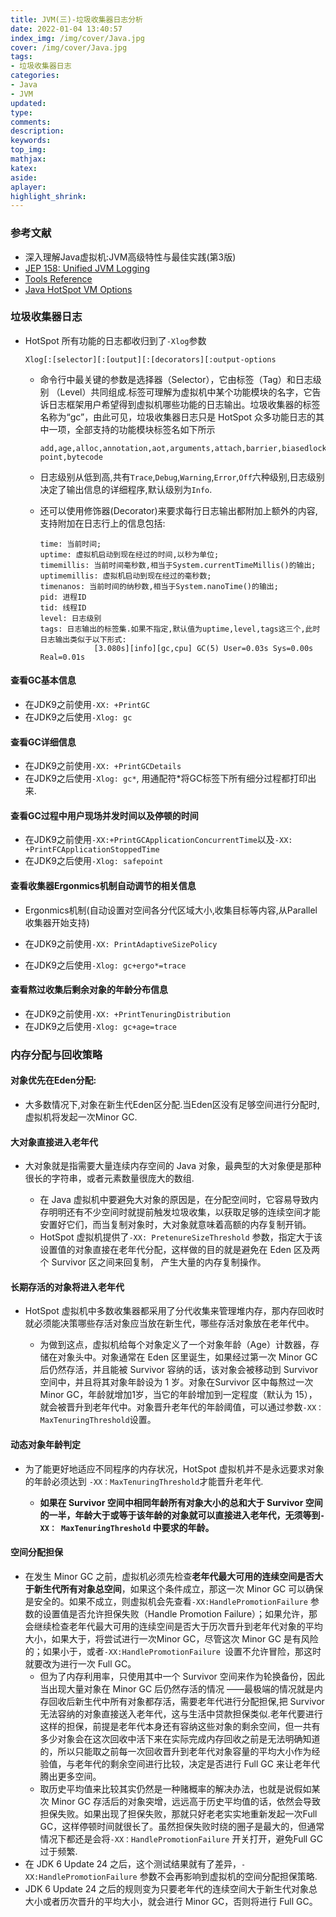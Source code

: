```yaml
---
title: JVM(三)-垃圾收集器日志分析
date: 2022-01-04 13:40:57
index_img: /img/cover/Java.jpg
cover: /img/cover/Java.jpg
tags:
- 垃圾收集器日志
categories:
- Java
- JVM
updated:
type:
comments:
description:
keywords:
top_img:
mathjax:
katex:
aside:
aplayer:
highlight_shrink:
---
```


### 参考文献

* 深入理解Java虚拟机:JVM高级特性与最佳实践(第3版)
* [JEP 158: Unified JVM Logging](https://openjdk.java.net/jeps/158)
* [Tools Reference](https://docs.oracle.com/en/java/javase/11/tools/java.html#GUID-3B1CE181-CD30-4178-9602-230B800D4FAE)
* [Java HotSpot VM Options](https://www.oracle.com/java/technologies/javase/vmoptions-jsp.html)

### 垃圾收集器日志

* HotSpot 所有功能的日志都收归到了`-Xlog`参数

  ```
  Xlog[:[selector][:[output][:[decorators][:output-options
  ```

  * 命令行中最关键的参数是选择器（Selector），它由标签（Tag）和日志级别 （Level）共同组成.标签可理解为虚拟机中某个功能模块的名字，它告诉日志框架用户希望得到虚拟机哪些功能的日志输出。垃圾收集器的标签名称为“gc”，由此可见，垃圾收集器日志只是 HotSpot 众多功能日志的其中一项，全部支持的功能模块标签名如下所示

    ```
    add,age,alloc,annotation,aot,arguments,attach,barrier,biasedlocking,blocks,bot,break 
    point,bytecode
    ```

  * 日志级别从低到高,共有`Trace`,`Debug`,`Warning`,`Error`,`Off`六种级别,日志级别决定了输出信息的详细程序,默认级别为`Info`.

  * 还可以使用修饰器(Decorator)来要求每行日志输出都附加上额外的内容,支持附加在日志行上的信息包括:

    ```
    time: 当前时间;
    uptime: 虚拟机启动到现在经过的时间,以秒为单位;
    timemillis: 当前时间毫秒数,相当于System.currentTimeMillis()的输出;
    uptimemillis: 虚拟机启动到现在经过的毫秒数;
    timenanos: 当前时间的纳秒数,相当于System.nanoTime()的输出;
    pid: 进程ID
    tid: 线程ID
    level: 日志级别
    tags: 日志输出的标签集.如果不指定,默认值为uptime,level,tags这三个,此时日志输出类似于以下形式:
    			[3.080s][info][gc,cpu] GC(5) User=0.03s Sys=0.00s Real=0.01s
    ```

#### **查看GC基本信息**

  * 在JDK9之前使用`-XX: +PrintGC`
  * 在JDK9之后使用`-Xlog: gc`

#### **查看GC详细信息**

  * 在JDK9之前使用`-XX: +PrintGCDetails`
  * 在JDK9之后使用`-Xlog: gc*`, 用通配符*将GC标签下所有细分过程都打印出来.

#### **查看GC过程中用户现场并发时间以及停顿的时间**

  * 在JDK9之前使用`-XX:+PrintGCApplicationConcurrentTime`以及`-XX: +PrintFCApplicationStoppedTime`
  * 在JDK9之后使用`-Xlog: safepoint`

#### 查看收集器Ergonmics机制自动调节的相关信息

* Ergonmics机制(自动设置对空间各分代区域大小,收集目标等内容,从Parallel收集器开始支持)

* 在JDK9之前使用`-XX: PrintAdaptiveSizePolicy`
* 在JDK9之后使用`-Xlog: gc+ergo*=trace`

#### 查看熬过收集后剩余对象的年龄分布信息

* 在JDK9之前使用`-XX: +PrintTenuringDistribution`
* 在JDK9之后使用`-Xlog: gc+age=trace`

### 内存分配与回收策略

#### **对象优先在Eden分配**:

* 大多数情况下,对象在新生代Eden区分配.当Eden区没有足够空间进行分配时,虚拟机将发起一次Minor GC.

#### **大对象直接进入老年代**

* 大对象就是指需要大量连续内存空间的 Java 对象，最典型的大对象便是那种很长的字符串，或者元素数量很庞大的数组.

  * 在 Java 虚拟机中要避免大对象的原因是，在分配空间时，它容易导致内存明明还有不少空间时就提前触发垃圾收集，以获取足够的连续空间才能安置好它们，而当复制对象时，大对象就意味着高额的内存复制开销。
  * HotSpot 虚拟机提供了`-XX: PretenureSizeThreshold` 参数，指定大于该设置值的对象直接在老年代分配，这样做的目的就是避免在 Eden 区及两个 Survivor 区之间来回复制， 产生大量的内存复制操作。

#### **长期存活的对象将进入老年代**

* HotSpot 虚拟机中多数收集器都采用了分代收集来管理堆内存，那内存回收时就必须能决策哪些存活对象应当放在新生代，哪些存活对象放在老年代中。

  * 为做到这点，虚拟机给每个对象定义了一个对象年龄（Age）计数器，存储在对象头中。对象通常在 Eden 区里诞生，如果经过第一次 Minor GC 后仍然存活，并且能被 Survivor 容纳的话，该对象会被移动到  Survivor 空间中，并且将其对象年龄设为  1 岁。对象在Survivor 区中每熬过一次  Minor GC，年龄就增加1岁，当它的年龄增加到一定程度（默认为  15），就会被晋升到老年代中。对象晋升老年代的年龄阈值，可以通过参数`-XX：  MaxTenuringThreshold`设置。

#### **动态对象年龄判定**

* 为了能更好地适应不同程序的内存状况，HotSpot 虚拟机并不是永远要求对象的年龄必须达到 `-XX：MaxTenuringThreshold`才能晋升老年代.

  * **如果在 Survivor 空间中相同年龄所有对象大小的总和大于 Survivor 空间的一半，年龄大于或等于该年龄的对象就可以直接进入老年代，无须等到`-XX： MaxTenuringThreshold` 中要求的年龄。**

#### **空间分配担保**

* 在发生  Minor GC 之前，虚拟机必须先检查**老年代最大可用的连续空间是否大于新生代所有对象总空间**，如果这个条件成立，那这一次  Minor 
  GC 可以确保是安全的。如果不成立，则虚拟机会先查看`-XX:HandlePromotionFailure` 参数的设置值是否允许担保失败（Handle Promotion Failure）；如果允许，那会继续检查老年代最大可用的连续空间是否大于历次晋升到老年代对象的平均大小，如果大于，将尝试进行一次Minor GC，尽管这次  Minor GC 是有风险的；如果小于，或者`-XX:HandlePromotionFailure `设置不允许冒险，那这时就要改为进行一次  Full GC。
  * 但为了内存利用率，只使用其中一个 Survivor 空间来作为轮换备份，因此当出现大量对象在 Minor GC 后仍然存活的情况 ——最极端的情况就是内存回收后新生代中所有对象都存活，需要老年代进行分配担保,把 Survivor 无法容纳的对象直接送入老年代，这与生活中贷款担保类似.老年代要进行这样的担保，前提是老年代本身还有容纳这些对象的剩余空间，但一共有多少对象会在这次回收中活下来在实际完成内存回收之前是无法明确知道的，所以只能取之前每一次回收晋升到老年代对象容量的平均大小作为经验值，与老年代的剩余空间进行比较，决定是否进行  Full GC 来让老年代腾出更多空间。
  * 取历史平均值来比较其实仍然是一种赌概率的解决办法，也就是说假如某次  Minor GC 存活后的对象突增，远远高于历史平均值的话，依然会导致担保失败。如果出现了担保失败，那就只好老老实实地重新发起一次Full GC，这样停顿时间就很长了。虽然担保失败时绕的圈子是最大的，但通常情况下都还是会将`-XX：HandlePromotionFailure` 开关打开，避免Full GC 过于频繁.
* 在  JDK 6 Update 24 之后，这个测试结果就有了差异，`-XX:HandlePromotionFailure` 参数不会再影响到虚拟机的空间分配担保策略.
* JDK 6 Update 24 之后的规则变为只要老年代的连续空间大于新生代对象总大小或者历次晋升的平均大小，就会进行  Minor GC，否则将进行 
  Full GC。



